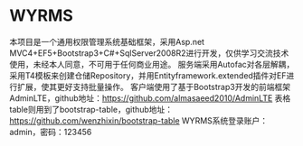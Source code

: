 # WYRMS
本项目是一个通用权限管理系统基础框架，采用Asp.net MVC4+EF5+Bootstrap3+C#+SqlServer2008R2进行开发，仅供学习交流技术使用，未经本人同意，不可用于任何商业用途。
服务端采用Autofac对各层解耦，采用T4模板来创建仓储Repository，并用Entityframework.extended插件对EF进行扩展，使其更好支持批量操作。
客户端使用了基于Bootstrap3开发的前端框架AdminLTE，github地址：https://github.com/almasaeed2010/AdminLTE
表格table则用到了bootstrap-table，github地址：https://github.com/wenzhixin/bootstrap-table
WYRMS系统登录账户：admin，密码：123456

